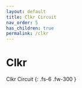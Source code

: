 ```yaml
---
layout: default
title: Clkr Circuit
nav_order: 5
has_children: true
permalink: /clkr
---
```


# Clkr

Clkr Circuit
{: .fs-6 .fw-300 }
